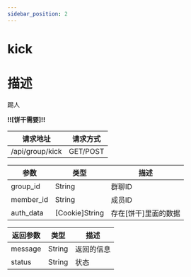 ```yaml
---
sidebar_position: 2
---
```


# kick

# 描述

踢人

**!!\[饼干需要\]!!**

| 请求地址            | 请求方式     |
|-----------------|----------|
| /api/group/kick | GET/POST |

| 参数        | 类型               | 描述            |
|-----------|------------------|---------------|
| group_id  | String           | 群聊ID          |
| member_id | String           | 成员ID          |
| auth_data | \[Cookie\]String | 存在\[饼干\]里面的数据 |

| 返回参数    | 类型     | 描述    |
|---------|--------|-------|
| message | String | 返回的信息 |
| status  | String | 状态    |
